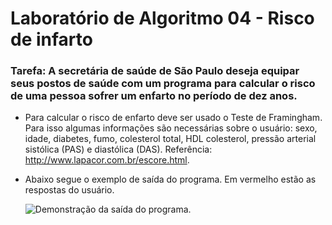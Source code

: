 # Laboratório de Algoritmo 04 - Risco de infarto

### Tarefa: A secretária de saúde de São Paulo deseja equipar seus postos de saúde com um programa para calcular o risco de uma pessoa sofrer um enfarto no período de dez anos.

 * Para calcular o risco de enfarto deve ser usado o Teste de Framingham. Para isso algumas informações são necessárias sobre o usuário: sexo, idade, diabetes, fumo, colesterol total, HDL colesterol, pressão arterial sistólica (PAS) e diastólica (DAS). Referência: http://www.lapacor.com.br/escore.html.

* Abaixo segue o exemplo de saída do programa. Em   vermelho estão as respostas do usuário.

   ![Demonstração da saída do programa.](https://cdn.discordapp.com/attachments/812816331824168963/908492690080014356/risco_de_infarto.png)
